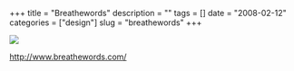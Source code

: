 +++
title = "Breathewords"
description = ""
tags = []
date = "2008-02-12"
categories = ["design"]
slug = "breathewords"
+++


 

  <div id="screens-thumbs" class="clearfix">
    <div class="txt-center" id="design-submission"><a href="http://www.breathewords.com/"><img id='bluga-thumbnail-957' class='bluga-thumbnail large' src='//media.konigi.com/bluga/
wt47f27ef018a2b_0.jpg'/></a></div>  
  </div>   
<p><a href="http://www.breathewords.com/">http://www.breathewords.com/</a></p>




